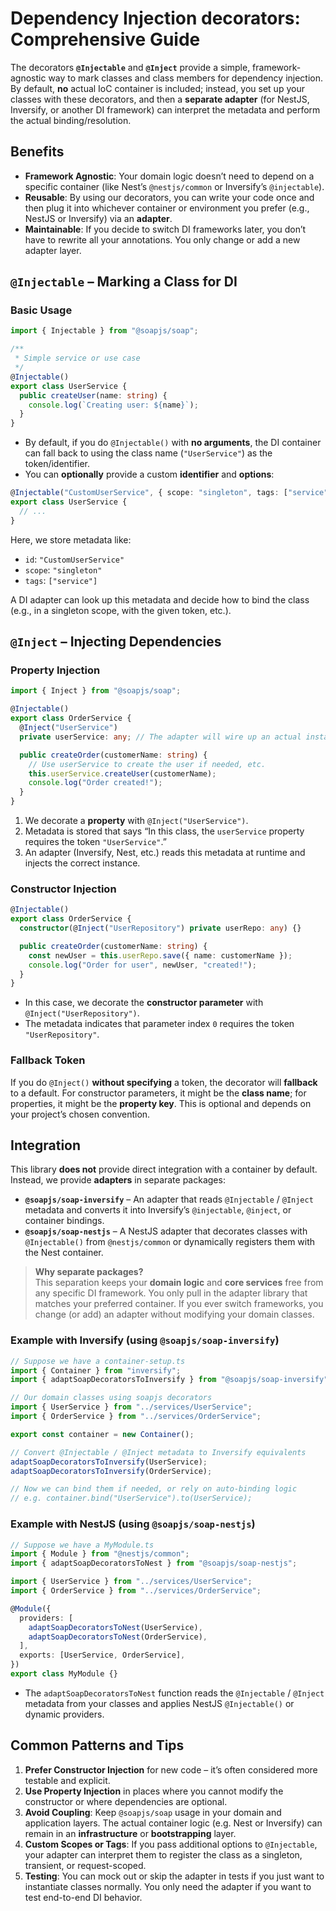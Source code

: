 # **Dependency Injection decorators: Comprehensive Guide**

The decorators **`@Injectable`** and **`@Inject`** provide a simple, framework-agnostic way to mark classes and class members for dependency injection. By default, **no** actual IoC container is included; instead, you set up your classes with these decorators, and then a **separate adapter** (for NestJS, Inversify, or another DI framework) can interpret the metadata and perform the actual binding/resolution.

## Benefits

- **Framework Agnostic**: Your domain logic doesn’t need to depend on a specific container (like Nest’s `@nestjs/common` or Inversify’s `@injectable`).  
- **Reusable**: By using our decorators, you can write your code once and then plug it into whichever container or environment you prefer (e.g., NestJS or Inversify) via an **adapter**.  
- **Maintainable**: If you decide to switch DI frameworks later, you don’t have to rewrite all your annotations. You only change or add a new adapter layer.

## `@Injectable` – Marking a Class for DI

### Basic Usage

```ts
import { Injectable } from "@soapjs/soap";

/**
 * Simple service or use case
 */
@Injectable()
export class UserService {
  public createUser(name: string) {
    console.log(`Creating user: ${name}`);
  }
}
```

- By default, if you do `@Injectable()` with **no arguments**, the DI container can fall back to using the class name (`"UserService"`) as the token/identifier.
- You can **optionally** provide a custom **identifier** and **options**:

```ts
@Injectable("CustomUserService", { scope: "singleton", tags: ["service"] })
export class UserService {
  // ...
}
```

Here, we store metadata like:
- `id`: `"CustomUserService"`
- `scope`: `"singleton"`
- `tags`: `["service"]`

A DI adapter can look up this metadata and decide how to bind the class (e.g., in a singleton scope, with the given token, etc.).

## `@Inject` – Injecting Dependencies

### Property Injection

```ts
import { Inject } from "@soapjs/soap";

@Injectable() 
export class OrderService {
  @Inject("UserService")
  private userService: any; // The adapter will wire up an actual instance

  public createOrder(customerName: string) {
    // Use userService to create the user if needed, etc.
    this.userService.createUser(customerName);
    console.log("Order created!");
  }
}
```

1. We decorate a **property** with `@Inject("UserService")`.  
2. Metadata is stored that says “In this class, the `userService` property requires the token `"UserService"`.”  
3. An adapter (Inversify, Nest, etc.) reads this metadata at runtime and injects the correct instance.

### Constructor Injection

```ts
@Injectable()
export class OrderService {
  constructor(@Inject("UserRepository") private userRepo: any) {}

  public createOrder(customerName: string) {
    const newUser = this.userRepo.save({ name: customerName });
    console.log("Order for user", newUser, "created!");
  }
}
```

- In this case, we decorate the **constructor parameter** with `@Inject("UserRepository")`.
- The metadata indicates that parameter index `0` requires the token `"UserRepository"`.

### Fallback Token

If you do `@Inject()` **without specifying** a token, the decorator will **fallback** to a default. For constructor parameters, it might be the **class name**; for properties, it might be the **property key**. This is optional and depends on your project’s chosen convention.

## Integration

This library **does not** provide direct integration with a container by default. Instead, we provide **adapters** in separate packages:

- **`@soapjs/soap-inversify`** – An adapter that reads `@Injectable` / `@Inject` metadata and converts it into Inversify’s `@injectable`, `@inject`, or container bindings.  
- **`@soapjs/soap-nestjs`** – A NestJS adapter that decorates classes with `@Injectable()` from `@nestjs/common` or dynamically registers them with the Nest container.

> **Why separate packages?**  
> This separation keeps your **domain logic** and **core services** free from any specific DI framework. You only pull in the adapter library that matches your preferred container. If you ever switch frameworks, you change (or add) an adapter without modifying your domain classes.

### Example with Inversify (using `@soapjs/soap-inversify`)

```ts
// Suppose we have a container-setup.ts
import { Container } from "inversify";
import { adaptSoapDecoratorsToInversify } from "@soapjs/soap-inversify";

// Our domain classes using soapjs decorators
import { UserService } from "../services/UserService"; 
import { OrderService } from "../services/OrderService";

export const container = new Container();

// Convert @Injectable / @Inject metadata to Inversify equivalents
adaptSoapDecoratorsToInversify(UserService);
adaptSoapDecoratorsToInversify(OrderService);

// Now we can bind them if needed, or rely on auto-binding logic
// e.g. container.bind("UserService").to(UserService);
```

### Example with NestJS (using `@soapjs/soap-nestjs`)

```ts
// Suppose we have a MyModule.ts
import { Module } from "@nestjs/common";
import { adaptSoapDecoratorsToNest } from "@soapjs/soap-nestjs";

import { UserService } from "../services/UserService";
import { OrderService } from "../services/OrderService";

@Module({
  providers: [
    adaptSoapDecoratorsToNest(UserService),
    adaptSoapDecoratorsToNest(OrderService),
  ],
  exports: [UserService, OrderService],
})
export class MyModule {}
```

- The `adaptSoapDecoratorsToNest` function reads the `@Injectable` / `@Inject` metadata from your classes and applies NestJS `@Injectable()` or dynamic providers.

## Common Patterns and Tips

1. **Prefer Constructor Injection** for new code – it’s often considered more testable and explicit.  
2. **Use Property Injection** in places where you cannot modify the constructor or where dependencies are optional.  
3. **Avoid Coupling**: Keep `@soapjs/soap` usage in your domain and application layers. The actual container logic (e.g. Nest or Inversify) can remain in an **infrastructure** or **bootstrapping** layer.  
4. **Custom Scopes or Tags**: If you pass additional options to `@Injectable`, your adapter can interpret them to register the class as a singleton, transient, or request-scoped.  
5. **Testing**: You can mock out or skip the adapter in tests if you just want to instantiate classes normally. You only need the adapter if you want to test end-to-end DI behavior.
